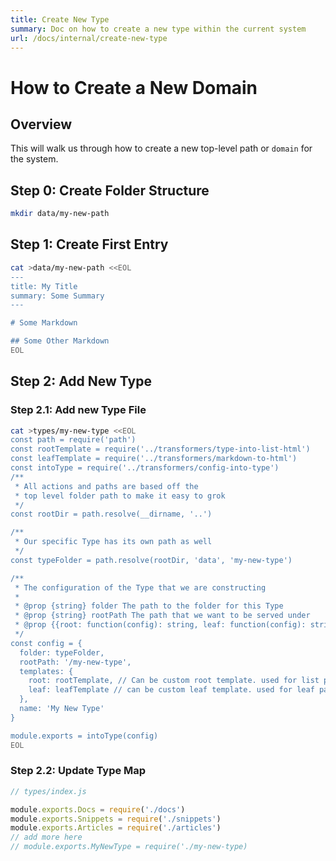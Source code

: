 ```yaml
---
title: Create New Type
summary: Doc on how to create a new type within the current system
url: /docs/internal/create-new-type
---
```


# How to Create a New Domain

## Overview

This will walk us through how to create a new top-level
path or `domain` for the system.

## Step 0: Create Folder Structure

```sh
mkdir data/my-new-path
```

## Step 1: Create First Entry

```bash
cat >data/my-new-path <<EOL
---
title: My Title
summary: Some Summary
---

# Some Markdown

## Some Other Markdown
EOL
```

## Step 2: Add New Type

### Step 2.1: Add new Type File

```bash
cat >types/my-new-type <<EOL
const path = require('path')
const rootTemplate = require('../transformers/type-into-list-html')
const leafTemplate = require('../transformers/markdown-to-html')
const intoType = require('../transformers/config-into-type')
/**
 * All actions and paths are based off the
 * top level folder path to make it easy to grok
 */
const rootDir = path.resolve(__dirname, '..')

/**
 * Our specific Type has its own path as well
 */
const typeFolder = path.resolve(rootDir, 'data', 'my-new-type')

/**
 * The configuration of the Type that we are constructing
 * 
 * @prop {string} folder The path to the folder for this Type
 * @prop {string} rootPath The path that we want to be served under
 * @prop {{root: function(config): string, leaf: function(config): string }}
 */
const config = {
  folder: typeFolder,
  rootPath: '/my-new-type',
  templates: {
    root: rootTemplate, // Can be custom root template. used for list page
    leaf: leafTemplate // can be custom leaf template. used for leaf page
  },
  name: 'My New Type'
}

module.exports = intoType(config)
EOL
```

### Step 2.2: Update Type Map

```js
// types/index.js

module.exports.Docs = require('./docs')
module.exports.Snippets = require('./snippets')
module.exports.Articles = require('./articles')
// add more here
// module.exports.MyNewType = require('./my-new-type)
```